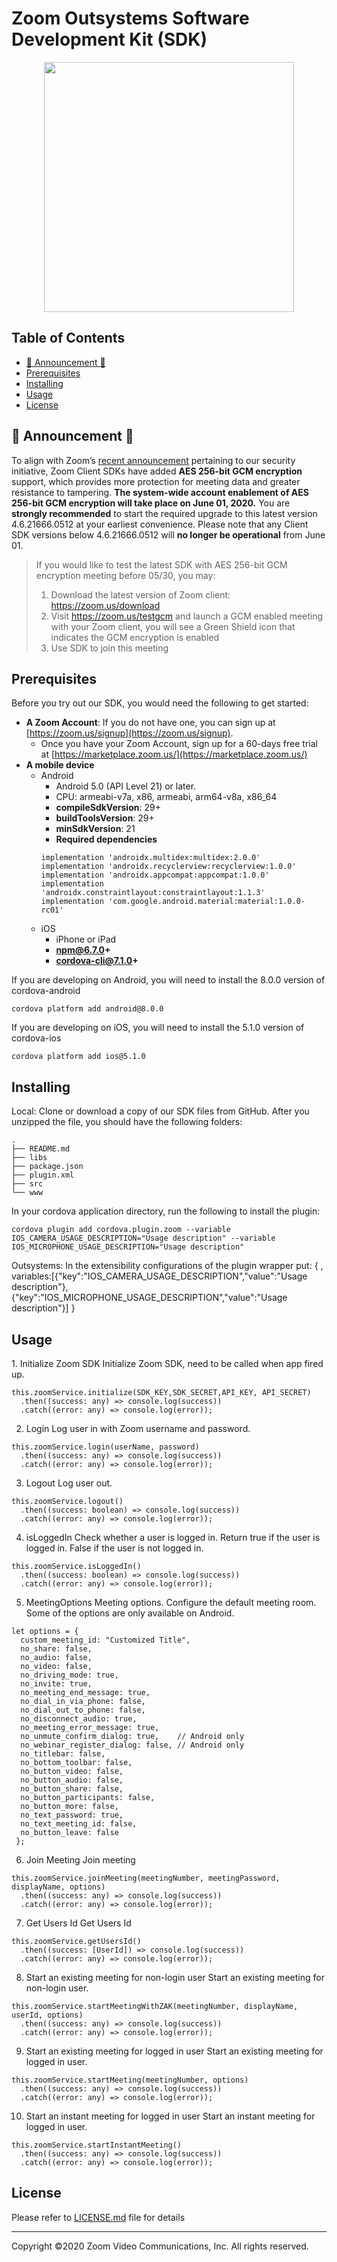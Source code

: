 # Zoom Outsystems Software Development Kit (SDK)

<div align="center">
<img src="https://s3.amazonaws.com/user-content.stoplight.io/8987/1541013063688" width="400px" max-height="400px" style="margin:auto;"/>
</div>

## Table of Contents
- [:rotating_light: Announcement :rotating_light:](#rotating_light-announcement-rotating_light)   
- [Prerequisites](#prerequisites)   
- [Installing](#installing)   
- [Usage](#usage)   
- [License](#license)


## :rotating_light: Announcement :rotating_light:
To align with Zoom’s [recent announcement](https://blog.zoom.us/wordpress/2020/04/22/zoom-hits-milestone-on-90-day-security-plan-releases-zoom-5-0/) pertaining to our security initiative, Zoom Client SDKs have added **AES 256-bit GCM encryption** support, which provides more protection for meeting data and greater resistance to tampering. **The system-wide account enablement of AES 256-bit GCM encryption will take place on June 01, 2020.** You are **strongly recommended** to start the required upgrade to this latest version 4.6.21666.0512 at your earliest convenience. Please note that any Client SDK versions below 4.6.21666.0512 will **no longer be operational** from June 01.

> If you would like to test the latest SDK with AES 256-bit GCM encryption meeting before 05/30, you may:
> 1. Download the latest version of Zoom client: https://zoom.us/download
> 2. Visit https://zoom.us/testgcm and launch a GCM enabled meeting with your Zoom client, you will see a Green Shield icon that indicates the GCM encryption is enabled
> 3. Use SDK to join this meeting

## Prerequisites

Before you try out our SDK, you would need the following to get started:

* **A Zoom Account**: If you do not have one, you can sign up at [https://zoom.us/signup](https://zoom.us/signup).
  * Once you have your Zoom Account, sign up for a 60-days free trial at [https://marketplace.zoom.us/](https://marketplace.zoom.us/)
* **A mobile device**
  * Android
    * Android 5.0 (API Level 21) or later.
    * CPU: armeabi-v7a, x86, armeabi, arm64-v8a, x86_64
    * **compileSdkVersion**: 29+
    * **buildToolsVersion**: 29+
    * **minSdkVersion**: 21
    * **Required dependencies**
    ```
    implementation 'androidx.multidex:multidex:2.0.0'
    implementation 'androidx.recyclerview:recyclerview:1.0.0'
    implementation 'androidx.appcompat:appcompat:1.0.0'
    implementation 'androidx.constraintlayout:constraintlayout:1.1.3'
    implementation 'com.google.android.material:material:1.0.0-rc01'
    ```
  * iOS
    * iPhone or iPad
    * **npm@6.7.0+**
    * **cordova-cli@7.1.0+**
    

  
 If you are developing on Android, you will need to install the 8.0.0 version of cordova-android
 ```
 cordova platform add android@8.0.0
 ```
  If you are developing on iOS, you will need to install the 5.1.0 version of cordova-ios
 ```
 cordova platform add ios@5.1.0
 ```

## Installing
Local:
  Clone or download a copy of our SDK files from GitHub. After you unzipped the file, you should have the following folders:

  ```
  .
  ├── README.md
  ├── libs
  ├── package.json
  ├── plugin.xml
  ├── src
  └── www
  ```
  In your cordova application directory, run the following to install the plugin:
  ```
  cordova plugin add cordova.plugin.zoom --variable IOS_CAMERA_USAGE_DESCRIPTION="Usage description" --variable IOS_MICROPHONE_USAGE_DESCRIPTION="Usage description"
  ```
Outsystems:
  In the extensibility configurations of the plugin wrapper put:
  {
    ,
    variables:[{"key":"IOS_CAMERA_USAGE_DESCRIPTION","value":"Usage description"},{"key":"IOS_MICROPHONE_USAGE_DESCRIPTION","value":"Usage description"}]
  }

## Usage

1. Initialize Zoom SDK
Initialize Zoom SDK, need to be called when app fired up.
```
this.zoomService.initialize(SDK_KEY,SDK_SECRET,API_KEY, API_SECRET)
  .then((success: any) => console.log(success))
  .catch((error: any) => console.log(error));
```

2. Login
Log user in with Zoom username and password.
```
this.zoomService.login(userName, password)
  .then((success: any) => console.log(success))
  .catch((error: any) => console.log(error));
```
3. Logout
Log user out.
```
this.zoomService.logout()
  .then((success: boolean) => console.log(success))
  .catch((error: any) => console.log(error));
```

4. isLoggedIn
Check whether a user is logged in. Return true if the user is logged in. False if the user is not logged in.
```
this.zoomService.isLoggedIn()
  .then((success: boolean) => console.log(success))
  .catch((error: any) => console.log(error));
```

5. MeetingOptions
Meeting options. Configure the default meeting room. Some of the options are only available on Android.
```
let options = {
  custom_meeting_id: "Customized Title",
  no_share: false,
  no_audio: false,
  no_video: false,
  no_driving_mode: true,
  no_invite: true,
  no_meeting_end_message: true,
  no_dial_in_via_phone: false,
  no_dial_out_to_phone: false,
  no_disconnect_audio: true,
  no_meeting_error_message: true,
  no_unmute_confirm_dialog: true,    // Android only
  no_webinar_register_dialog: false, // Android only
  no_titlebar: false,
  no_bottom_toolbar: false,
  no_button_video: false,
  no_button_audio: false,
  no_button_share: false,
  no_button_participants: false,
  no_button_more: false,
  no_text_password: true,
  no_text_meeting_id: false,
  no_button_leave: false
 };
 ```

6. Join Meeting
Join meeting 
```
this.zoomService.joinMeeting(meetingNumber, meetingPassword, displayName, options)
  .then((success: any) => console.log(success))
  .catch((error: any) => console.log(error));
```
7. Get Users Id
Get Users Id
```
this.zoomService.getUsersId()
  .then((success: [UserId]) => console.log(success))
  .catch((error: any) => console.log(error));
```

8. Start an existing meeting for non-login user
Start an existing meeting for non-login user.
```
this.zoomService.startMeetingWithZAK(meetingNumber, displayName, userId, options)
  .then((success: any) => console.log(success))
  .catch((error: any) => console.log(error));
```

9. Start an existing meeting for logged in user
Start an existing meeting for logged in user.
```
this.zoomService.startMeeting(meetingNumber, options)
  .then((success: any) => console.log(success))
  .catch((error: any) => console.log(error));
```

10. Start an instant meeting for logged in user
Start an instant meeting for logged in user.
```
this.zoomService.startInstantMeeting()
  .then((success: any) => console.log(success))
  .catch((error: any) => console.log(error));
```

## License

Please refer to [LICENSE.md](LICENSE.md) file for details

---
Copyright ©2020 Zoom Video Communications, Inc. All rights reserved.
